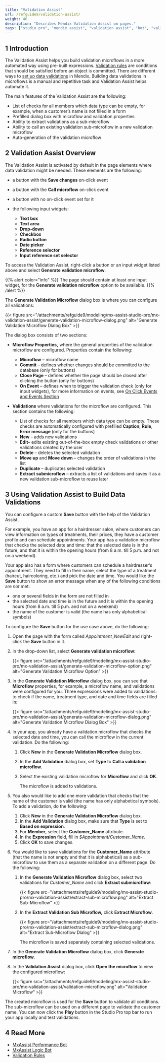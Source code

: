 ```yaml
---
title: "Validation Assist"
url: /refguide9/validation-assist/
weight: 40
description: "Describes Mendix Validation Assist on pages."
tags: ["studio pro", "mendix assist", "validation assist", "bot", "validation bot", "validation", "data validations", "field validation", "form validation"]
---
```


## 1 Introduction 

The Validation Assist helps you build validation microflows in a more automated way using pre-built expressions.  [Validation rules](/refguide9/validation-rules/) are conditions that should be satisfied before an object is committed. There are different ways to [set up data validations](/refguide9/setting-up-data-validation/) in Mendix. Building data validations in microflows is a manual and repetitive task and Validation Assist helps automate it. 

The main features of the Validation Assist are the following:

* List of checks for all members which data type can be empty, for example, when a customer’s name is not filled in a form  
* Prefilled dialog box with microflow and validation properties
* Ability to extract validations as a sub-microflow 
* Ability to call an existing validation sub-microflow in a new validation microflow
* Auto-generation of the validation microflow 

## 2 Validation Assist Overview

The Validation Assist is activated by default in the page elements where data validation might be needed. These elements are the following:

* a button with the **Save changes** on-click event
* a button with the **Call microflow** on-click event
* a button with no on-click event set for it
* the following input widgets:

    * **Text box**
    * **Text area**
    * **Drop-down**
    * **Checkbox**
    * **Radio button**
    * **Date picker**
    * **Reference selector**
    * **Input reference set selector**

To access the Validation Assist, right-click a button or an input widget listed above and select **Generate validation microflow**. 

{{% alert color="info" %}}
The page should contain at least one input widget, for the **Generate validation microflow** option to be available. 
{{% /alert %}} 

The **Generate Validation Microflow** dialog box is where you can configure all validations:

{{< figure src="/attachments/refguide9/modeling/mx-assist-studio-pro/mx-validation-assist/generate-validation-microflow-dialog.png" alt="Generate Validation Microflow Dialog Box" >}}

The dialog box consists of two sections:

* **Microflow Properties,** where the general properties of the validation microflow are configured. Properties contain the following:

    * **Microflow** – microflow name
    * **Commit** – defines whether changes should be committed to the database (only for buttons)
    * **Close Page** – defines whether the page should be closed after clicking the button (only for buttons)
    * **On Event** – defines when to trigger the validation check (only for input widgets), for more information on events, see [On Click Events and Events Section](/refguide9/on-click-event/)

* **Validations** where validations for the microflow are configured. This section contains the following: 

    * List of checks for all members which data type can be empty. These checks are automatically configured with prefilled **Caption**, **Rule**, **Error message** (only for the buttons)
    * **New** – adds new validations  
    * **Edit**– edits existing out-of-the-box empty check validations or other validations created by the user
    * **Delete** – deletes the selected validation
    * **Move up** and **Move** **down** – changes the order of validations in the list
    * **Duplicate** – duplicates selected validation
    * **Extract** **submicroflow** – extracts a list of validations and saves it as a new validation sub-microflow to reuse later

## 3 Using Validation Assist to Build Data Validations

You can configure a custom **Save** button with the help of the Validation Assist. 

For example, you have an app for a hairdresser salon, where customers can view information on types of treatments, their prices, they have a customer profile and can schedule appointments. Your app has a validation microflow that checks the selected date and time: that the selected date is in the future, and that it is within the opening hours (from 8 a.m. till 5 p.m. and not on a weekend). 

Your app also has a form where customers can schedule a hairdresser’s appointment. They need to fill in their name, select the type of a treatment (haircut, haircoloring, etc.) and pick the date and time. You would like the **Save** button to show an error message when any of the following conditions are *not* met:

* one or several fields in the form are not filled in
* the selected date and time is in the future and it is within the opening hours (from 8 a.m. till 5 p.m. and not on a weekend)
* the name of the customer is valid (the name has only alphabetical symbols)

To configure the **Save** button for the use case above, do the following:

1. Open the page with the form called *Appointment_NewEdit* and right-click the **Save** button in it.
2. In the drop-down list, select **Generate validation microflow**:

    {{< figure src="/attachments/refguide9/modeling/mx-assist-studio-pro/mx-validation-assist/generate-validation-microflow-option.png" alt="Generate Validation Microflow Option" >}}

3. In the **Generate Validation Microflow** dialog box, you can see that **Microflow** properties, for example, a microflow name, and validations were configured for you. Three expressions were added to validations: to check if the name, treatment type, and date and time fields are filled in:

    {{< figure src="/attachments/refguide9/modeling/mx-assist-studio-pro/mx-validation-assist/generate-validation-microflow-dialog.png" alt="Generate Validation Microflow Dialog Box" >}}

4. In your app, you already have a validation microflow that checks the selected date and time, you can call the microflow in the current validation. Do the following:

    1. Click **New** in the **Generate Validation Microflow** dialog box.
    2. In the **Add Validation** dialog box, set **Type** to **Call a validation microflow**.
    3. Select the existing validation microflow for **Microflow** and click **OK**. 

        The microflow is added to validations. 

5. You also would like to add one more validation that checks that the name of the customer is valid (the name has only alphabetical symbols). To add a validation, do the following:

    1. Click **New** in the **Generate Validation Microflow** dialog box. 
    2. In the **Add Validation** dialog box, make sure that **Type** is set to **Based on expression**.
    3. For **Member**, select the **Customer_Name** attribute.
    4. In the **Expression** field, fill in *$Appointment/Customer_Name*. 
    5. Click **OK** to save changes.

6. You would like to save validations for the **Customer_Name** attribute (that the name is not empty and that it is alphabetical) as a sub-microflow to use them as a separate validation on a different page.  Do the following:

    1. In the **Generate Validation Microflow** dialog box, select two validations for *Customer_Name* and click **Extract submicroflow**:

        {{< figure src="/attachments/refguide9/modeling/mx-assist-studio-pro/mx-validation-assist/extract-sub-microflow.png" alt="Extract Sub-Microflow" >}}

    2. In the **Extract Validation Sub Microflow,** click **Extract Microflow**.

        {{< figure src="/attachments/refguide9/modeling/mx-assist-studio-pro/mx-validation-assist/extract-sub-microflow-dialog.png" alt="Extract Sub-Microflow Dialog" >}}

        The microflow is saved separately containing selected validations.

7. In the **Generate Validation Microflow** dialog box, click **Generate microflow**. 
8. In the **Validation Assist** dialog box, click **Open the microflow** to view the configured microflow:

    {{< figure src="/attachments/refguide9/modeling/mx-assist-studio-pro/mx-validation-assist/validation-microflow.png" alt="Validation Microflow" >}}

The created microflow is used for the **Save** button to validate all conditions. The sub-microflow can be used on a different page to validate the customer name. 
You can now  click the **Play** button in the Studio Pro top bar to run your app locally and test validations.

## 4 Read More 

* [MxAssist Performance Bot](/refguide9/mx-assist-performance-bot/)
* [MxAssist Logic Bot](/refguide9/mx-assist-logic-bot/)
* [Validation Rules](/refguide9/validation-rules/)     
